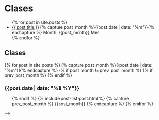 # Clases

<ul>
  {% for post in site.posts %}
    <li>
      <a href="{{ post.url }}">{{ post.title }}</a> 
      {% capture post_month %}{{post.date | date: "%m"}}{% endcapture %}
      Month: {{post_month}} Mes
    </li>
  {% endfor %}
</ul>

<!-->
<div id="posts">
  <h2>Clases</h2>
  {% for post in site.posts %}
    {% capture post_month %}{{post.date | date: "%m"}}{% endcapture %}
    {% if post_month != prev_post_month %}
        {% if prev_post_month %}
          </ol>
        {% endif %}
        <h3>{{post.date | date: "%B %Y"}}</h3>
        <ol class="posts-list">
    {% endif %}
  	{% include post-list-post.html %}
    {% capture prev_post_month %}
      {{post_month}}
    {% endcapture %}
  {% endfor %}
</div>
-->